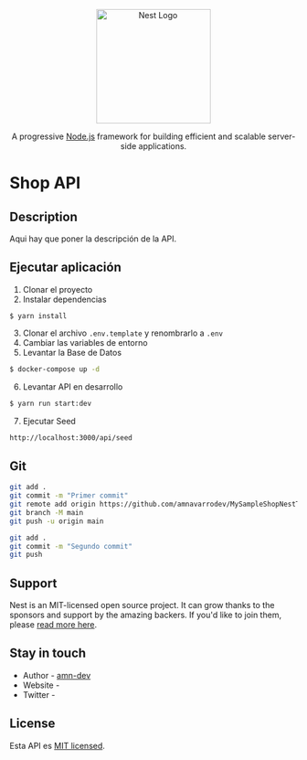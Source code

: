<p align="center">
  <a href="http://nestjs.com/" target="blank"><img src="https://nestjs.com/img/logo-small.svg" width="200" alt="Nest Logo" /></a>
</p>

[circleci-image]: https://img.shields.io/circleci/build/github/nestjs/nest/master?token=abc123def456
[circleci-url]: https://circleci.com/gh/nestjs/nest

  <p align="center">A progressive <a href="http://nodejs.org" target="_blank">Node.js</a> framework for building efficient and scalable server-side applications.</p>
    <p align="center">

# Shop API

## Description

Aqui hay que poner la descripción de la API.

## Ejecutar aplicación

1. Clonar el proyecto
2. Instalar dependencias
```
$ yarn install
```
3. Clonar el archivo ```.env.template``` y renombrarlo a ```.env```
4. Cambiar las variables de entorno
5. Levantar la Base de Datos
```bash
$ docker-compose up -d
```
6. Levantar API en desarrollo
```bash
$ yarn run start:dev
```
7. Ejecutar Seed
```bash
http://localhost:3000/api/seed
```

## Git

```bash
git add .
git commit -m "Primer commit"
git remote add origin https://github.com/amnavarrodev/MySampleShopNestTypeORM.git
git branch -M main
git push -u origin main

git add .
git commit -m "Segundo commit"
git push
```

## Support

Nest is an MIT-licensed open source project. It can grow thanks to the sponsors and support by the amazing backers. If you'd like to join them, please [read more here](https://docs.nestjs.com/support).

## Stay in touch

- Author - [amn-dev]()
- Website - []()
- Twitter - []()

## License

Esta API es [MIT licensed](LICENSE).
